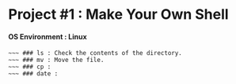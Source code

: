  # Project #1 : Make Your Own Shell
 #### OS Environment : Linux
~~~ ### mkdir : Command to create a directory. 
~~~ ### ls : Check the contents of the directory.
~~~ ### mv : Move the file.
~~~ ### cp : 
~~~ ### date : 
